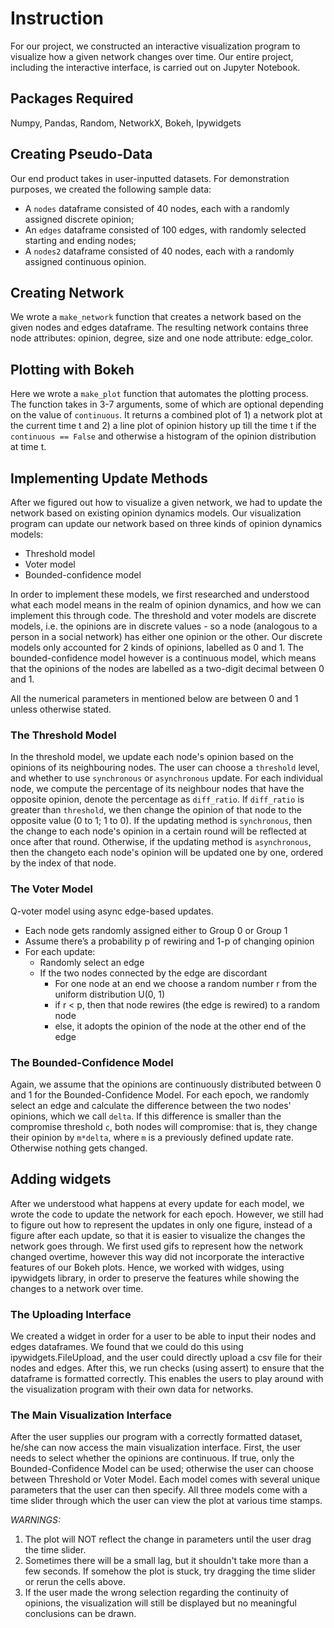# Instruction 

For our project, we constructed an interactive visualization program to visualize how a given network changes over time. Our entire project, including the interactive interface, is carried out on Jupyter Notebook. 

## Packages Required

Numpy, Pandas, Random, NetworkX, Bokeh, Ipywidgets

## Creating Pseudo-Data 

Our end product takes in user-inputted datasets. For demonstration purposes, we created the following sample data: 
- A `nodes` dataframe consisted of 40 nodes, each with a randomly assigned discrete opinion;  
- An `edges` dataframe consisted of 100 edges, with randomly selected starting and ending nodes;
- A `nodes2` dataframe consisted of 40 nodes, each with a randomly assigned continuous opinion.  

## Creating Network

We wrote a `make_network` function that creates a network based on the given nodes and edges dataframe. The resulting network contains three node attributes: opinion, degree, size and one node attribute: edge_color.


## Plotting with Bokeh 

Here we wrote a `make_plot` function that automates the plotting process. The function takes in 3-7 arguments, some of which are optional depending on the value of `continuous`. 
It returns a combined plot of 1) a network plot at the current time t and 2) a line plot of opinion history up till the time t if the `continuous == False` and otherwise a histogram of the opinion distribution at time t. 

## Implementing Update Methods 

After we figured out how to visualize a given network, we had to update the network based on existing opinion dynamics models. Our visualization program can update our network based on three kinds of opinion dynamics models:
- Threshold model
- Voter model
- Bounded-confidence model

In order to implement these models, we first researched and understood what each model means in the realm of opinion dynamics, and how we can implement this through code. The threshold and voter models are discrete models, i.e. the opinions are in discrete values - so a node (analogous to a person in a social network) has either one opinion or the other. Our discrete models only accounted for 2 kinds of opinions, labelled as 0 and 1. The bounded-confidence model however is a continuous model, which means that the opinions of the nodes are labelled as a two-digit decimal between 0 and 1.


All the numerical parameters in mentioned below are between 0 and 1 unless otherwise stated. 

### The Threshold Model
In the threshold model, we update each node's opinion based on the opinions of its neighbouring nodes. The user can choose a `threshold` level, and whether to use `synchronous` or `asynchronous` update. For each individual node, we compute the percentage of its neighbour nodes that have the opposite opinion, denote the percentage as `diff_ratio`. If `diff_ratio` is greater than `threshold`, we then change the opinion of that node to the opposite value (0 to 1; 1 to 0). If the updating method is `synchronous`, then the change to each node's opinion in a certain round will be reflected at once after that round. Otherwise, if the updating method is `asynchronous`, then the changeto each node's opinion will be updated one by one, ordered by the index of that node.


### The Voter Model

Q-voter model using async edge-based updates.

- Each node gets randomly assigned either to Group 0 or Group 1
- Assume there’s a probability p of rewiring and 1-p of changing opinion
- For each update:
    - Randomly select an edge
    - If the two nodes connected by the edge are discordant
        - For one node at an end we choose a random number r from the uniform distribution U(0, 1)
        - if r < p, then that node rewires (the edge is rewired) to a random node
        - else, it adopts the opinion of the node at the other end of the edge

### The Bounded-Confidence Model

Again, we assume that the opinions are continuously distributed between 0 and 1 for the Bounded-Confidence Model. For each epoch, we randomly select an edge and calculate the difference between the two nodes' opinions, which we call `delta`. If this difference is smaller than the compromise threshold `c`, both nodes will compromise: that is, they change their opinion by `m*delta`, where `m` is a previously defined update rate. Otherwise nothing gets changed. 


## Adding widgets 

After we understood what happens at every update for each model, we wrote the code to update the network for each epoch. However, we still had to figure out how to represent the updates in only one figure, instead of a figure after each update, so that it is easier to visualize the changes the network goes through. We first used gifs to represent how the network changed overtime, however this way did not incorporate the interactive features of our Bokeh plots. Hence, we worked with widges, using ipywidgets library, in order to preserve the features while showing the changes to a network over time.

### The Uploading Interface 

We created a widget in order for a user to be able to input their nodes and edges dataframes. We found that we could do this using ipywidgets.FileUpload, and the user could directly upload a csv file for their nodes and edges. After this, we run checks (using assert) to ensure that the dataframe is formatted correctly. This enables the users to play around with the visualization program with their own data for networks.


### The Main Visualization Interface 
After the user supplies our program with a correctly formatted dataset, he/she can now access the main visualization interface. First, the user needs to select whether the opinions are continuous. If true, only the Bounded-Confidence Model can be used; otherwise the user can choose between Threshold or Voter Model. Each model comes with several unique parameters that the user can then specify. All three models come with a time slider through which the user can view the plot at various time stamps. 

*WARNINGS:* 
1. The plot will NOT reflect the change in parameters until the user drag the time slider.
2. Sometimes there will be a small lag, but it shouldn't take more than a few seconds. If somehow the plot is stuck, try dragging the time slider or rerun the cells above. 
3. If the user made the wrong selection regarding the continuity of opinions, the visualization will still be displayed but no meaningful conclusions can be drawn. 




